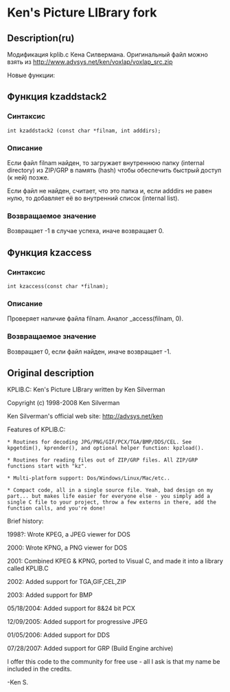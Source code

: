 ﻿# Ken's Picture LIBrary fork

## Description(ru)

Модификация kplib.c Кена Силвермана. Оригинальный файл можно взять из http://www.advsys.net/ken/voxlap/voxlap_src.zip

Новые функции:

## Функция kzaddstack2

### Синтаксис

`int kzaddstack2 (const char *filnam, int adddirs);`

### Описание

Если файл filnam найден, то загружает внутреннюю папку (internal directory) из ZIP/GRP в память (hash) чтобы обеспечить быстрый доступ (к ней) позже.

Если файл не найден, считает, что это папка и, если adddirs не равен нулю, то добавляет её во внутренний список (internal list).

### Возвращаемое значение

Возвращает -1 в случае успеха, иначе возвращает 0.

## Функция kzaccess

### Синтаксис

`int kzaccess(const char *filnam);`

### Описание

Проверяет наличие файла filnam. Аналог _access(filnam, 0).

### Возвращаемое значение

Возвращает 0, если файл найден, иначе возвращает -1.

## Original description

KPLIB.C: Ken's Picture LIBrary written by Ken Silverman

Copyright (c) 1998-2008 Ken Silverman

Ken Silverman's official web site: http://advsys.net/ken


Features of KPLIB.C:

	* Routines for decoding JPG/PNG/GIF/PCX/TGA/BMP/DDS/CEL. See kpgetdim(), kprender(), and optional helper function: kpzload().

	* Routines for reading files out of ZIP/GRP files. All ZIP/GRP functions start with "kz".

	* Multi-platform support: Dos/Windows/Linux/Mac/etc..

	* Compact code, all in a single source file. Yeah, bad design on my part... but makes life easier for everyone else - you simply add a single C file to your project, throw a few externs in there, add the function calls, and you're done!


Brief history:

1998?: Wrote KPEG, a JPEG viewer for DOS

2000: Wrote KPNG, a PNG viewer for DOS

2001: Combined KPEG & KPNG, ported to Visual C, and made it into a library called KPLIB.C

2002: Added support for TGA,GIF,CEL,ZIP

2003: Added support for BMP

05/18/2004: Added support for 8&24 bit PCX

12/09/2005: Added support for progressive JPEG

01/05/2006: Added support for DDS

07/28/2007: Added support for GRP (Build Engine archive)


I offer this code to the community for free use - all I ask is that my name be included in the credits.


-Ken S.
